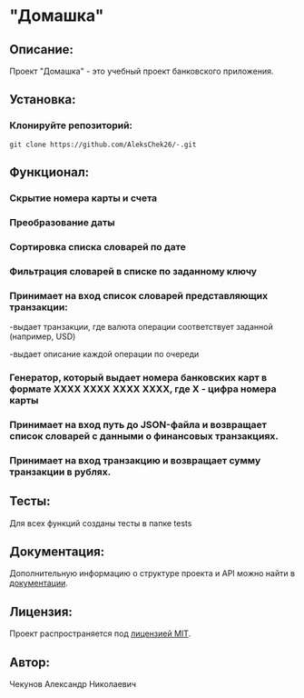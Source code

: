 #  "Домашка"

## Описание:

Проект "Домашка" - это учебный проект банковского приложения. 

## Установка:

### Клонируйте репозиторий:
```
git clone https://github.com/AleksChek26/-.git
```

## Функционал:

### Скрытие номера карты и счета

### Преобразование даты

### Сортировка списка словарей по дате

### Фильтрация словарей в списке по заданному ключу

### Принимает на вход список словарей представляющих транзакции:

   -выдает транзакции, где валюта операции соответствует заданной (например, USD)

   -выдает описание каждой операции по очереди

### Генератор, который выдает номера банковских карт в формате XXXX XXXX XXXX XXXX, где X - цифра номера карты
 
### Принимает на вход путь до JSON-файла и возвращает список словарей с данными о финансовых транзакциях.

### Принимает на вход транзакцию и возвращает сумму транзакции в рублях.

## Тесты:

Для всех функций созданы тесты в папке tests


## Документация:

Дополнительную информацию о структуре проекта и API можно найти в [документации](docs/README.md).

## Лицензия:

Проект распространяется под [лицензией MIT](LICENSE).

## Автор:

Чекунов Александр Николаевич